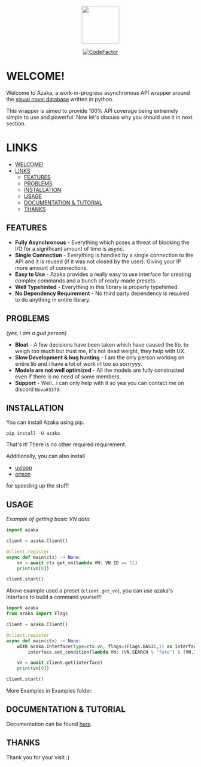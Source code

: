 <p align="center"> <img src="https://cdn-icons-png.flaticon.com/512/2322/2322246.png" height=100> </p>
<p align="center"> <a href="https://www.codefactor.io/repository/github/mooncell07/azaka"><img src="https://www.codefactor.io/repository/github/mooncell07/azaka/badge" alt="CodeFactor" /></a> </p>

# WELCOME!

Welcome to Azaka, a work-in-progress asynchronous API wrapper around the [visual novel database](https://vndb.org/) written in python.

This wrapper is aimed to provide 100% API coverage being extremely simple to use and powerful. Now let's discuss why you should use it in next section.

# LINKS

- [WELCOME!](#welcome)
- [LINKS](#links)
  - [FEATURES](#features)
  - [PROBLEMS](#problems)
  - [INSTALLATION](#installation)
  - [USAGE](#usage)
  - [DOCUMENTATION & TUTORIAL](#documentation--tutorial)
  - [THANKS](#thanks)

## FEATURES

- **Fully Asynchronous** - Everything which poses a threat of blocking the I/O for a significant amount of time is async.
- **Single Connection** - Everything is handled by a single connection to the API and it is reused
(if it was not closed by the user). Giving your IP more amount of connections.
- **Easy to Use** - Azaka provides a really easy to use interface for creating complex commands and a bunch of ready-made presets.
- **Well Typehinted** - Everything in this library is properly typehinted.
- **No Dependency Requirement** - No third party dependency is required to do anything in entire library.


## PROBLEMS

*(yes, i am a gud person)*

- **Bloat** - A few decisions have been taken which have caused the lib. to weigh too much but trust me, it's not dead weight, they help with UX.
- **Slow Development & bug hunting** - I am the only person working on entire lib and i have a lot of work irl too so sorrryyy.
- **Models are not well optimized** - All the models are fully constructed even if there is no need of some members.
- **Support** - Well.. i can only help with it so yea you can contact me on discord `Nova#3379`.


## INSTALLATION

You can install Azaka using pip.

`pip install -U azaka`

That's it! There is no other required requirement.

Additionally, you can also install

- [uvloop](https://pypi.org/project/uvloop/)
- [orjson](https://pypi.org/project/orjson/)

for speeding up the stuff!

## USAGE

*Example of getting basic VN data.*

```py
import azaka

client = azaka.Client()

@client.register
async def main(ctx) -> None:
    vn = await ctx.get_vn(lambda VN: VN.ID == 11)
    print(vn[0])

client.start()
```

Above example used a preset (`client.get_vn`), you can use azaka's Interface to build a command yourself!

```py
import azaka
from azaka import Flags

client = azaka.Client()

@client.register
async def main(ctx) -> None:
    with azaka.Interface(type=ctx.vn, flags=(Flags.BASIC,)) as interface:
        interface.set_condition(lambda VN: (VN.SEARCH % "fate") & (VN.ID == 50))

    vn = await client.get(interface)
    print(vn[0])

client.start()
```
More Examples in Examples folder.


## DOCUMENTATION & TUTORIAL

Documentation can be found [here](https://mooncell07.github.io/Azaka/).


## THANKS

Thank you for your visit :)
